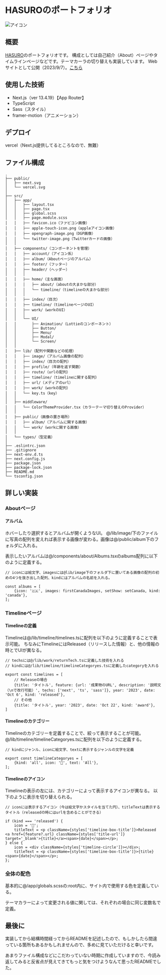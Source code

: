 # HASUROのポートフォリオ

![アイコン](https://github.com/inoren-ten/src/public/../../../../../src/public/hasuro_icon.png)


## 概要

[HASURO](https://twitter.com/HASURO_dev)のポートフォリオです。
構成としては自己紹介（About）ページやタイムラインページなどです。テーマカーラの切り替えも実装しています。
Webサイトとして公開（2023/9/7）。[こちら](https://hasuro.com)

## 使用した技術

- Next.js（ver 13.4.19）【App Router】
- TypeScript
- Sass（スタイル）
- framer-motion（アニメーション）

## デプロイ

vercel（Next.js提供してるところなので、無難）

## ファイル構成

    .
    ├── public/
    │   ├── next.svg
    │   └── vercel.svg
    │
    ├── src/
    │   ├── app/
    │   │   ├── layout.tsx
    │   │   ├── page.tsx
    │   │   ├── global.scss
    │   │   ├── page.module.scss
    │   │   ├── favicon.ico（ファビコン画像）
    │   │   ├── apple-touch-icon.png（appleアイコン画像）
    │   │   ├── opengraph-image.png（OGP画像）
    │   │   └── twitter-image.png（Twitterカードの画像）
    │   │
    │   ├── components/（コンポーネントを管理）
    │   │   ├── account/（アイコン系）
    │   │   ├── album/（Aboutページのアルバム）
    │   │   ├── footer/（フッター）
    │   │   ├── header/（ヘッダー）
    │   │   │
    │   │   ├── home/（主な画面）
    │   │   │   ├── about/（aboutの大まかな部分）
    │   │   │   └── timeline/（timelineの大まかな部分）
    │   │   │
    │   │   ├── index/（目次）
    │   │   ├── timeline/（timelineページのUI）
    │   │   ├── work/（workのUI）
    │   │   │
    │   │   └── UI/
    │   │       ├── Animation/（Lottieのコンポーネント）
    │   │       ├── Button/
    │   │       ├── Menu/
    │   │       ├── Modal/
    │   │       └── Screen/
    │   │
    │   ├── lib/（配列や関数などの処理）
    │   │   ├── image/（アルバム画像の配列）
    │   │   ├── index/（目次の配列）
    │   │   ├── profile/（年齢を返す関数）
    │   │   ├── route/（urlの配列）
    │   │   ├── timeline/（timelineに関する配列）
    │   │   ├── url/（メディアのurl）
    │   │   ├── work/（workの配列）
    │   │   └── key.ts（key）
    │   │
    │   ├── middleware/
    │   │   └── ColorThemeProvider.tsx（カラーテーマ切り替えのProvider）
    │   │
    │   ├── public/（画像の置き場所）
    │   │   ├── album/（アルバムに関する画像）
    │   │   └── work/（workに関する画像）
    │   │
    │   └── types/（型定義）
    │
    ├── .eslintrc.json
    ├── .gitignore
    ├── next-env.d.ts
    ├── next.config.js
    ├── package.json
    ├── package-lock.json
    ├── README.md
    └── tsconfig.json

## 詳しい実装

### Aboutページ

#### アルバム

ホバーしたり選択するとアルバムが開くようなUI。
@/lib/image/下のファイルに写真の配列を変えれば表示する画像が変わる。画像は@/public/album下のフォルダに入れる。

表示したいアルバムは@/components/about/Albums.tsxのalbums配列に以下のように定義する。

    // iconには絵文字、imagesには@lib/image下のフォルダ下に置いてある画像の配列の初めの4つを抜き出した配列、kindにはアルバムの名前を入れる。

    const albums = [
        {icon: '🇨🇦', images: firstCanadaImages, setShow: setCanada, kind: 'canada'},
    ];

###  Timelineページ

#### Timelineの定義

Timelineは@/lib/timeline/timelines.tsに配列を以下のように定義することで表示可能。
ちなみにTimelineにはReleased（リリースした情報）と、他の情報の時とでUIが異なる。

    // techsには@/lib/work/returnTech.tsに定義した技術を入れる
    // kindには@/lib/timeline/timelineCategoryes.tsに定義したcategoryを入れる

    export const timelines = [
        // Releaseの場合
        {title: 'タイトル', feature: {url: '成果物のURL', description: '説明文（\nで改行可能）', techs: ['next', 'ts', 'sass']}, year: '2023', date: 'Oct 6', kind: 'released'},
        // その他
        {title: 'タイトル', year: '2023', date: 'Oct 22', kind: 'award'},
    ]

#### Timelineのカテゴリー

Timelineのカテゴリーを定義することで、絞って表示することが可能。
@/lib/timeline/timelineCategoryes.tsに配列を以下のように定義する。

    // kindにジャンル、iconに絵文字、textに表示するジャンルの文字を定義

    export const timelineCategoryes = [
        {kind: 'all', icon: '🤗', text: 'All'},
    ];

#### Timelineのアイコン

Timelineの表示の左には、カテゴリーによって表示するアイコンが異なる。
以下のように表示を切り替えられる。

    // iconには表示するアイコン（今は絵文字かスタイルを当てた円）、titleTextは表示するタイトル（releasedの時にはurlを含めることができる）

    if (kind === 'released') {
        icon = '🎊';
        titleText = <p className={styles['timeline-box-title']}>Released <a href={feature?.url} className={styles['title-url']} target='_blank'>{title}</a><span>{date}</span></p>;
    } else {
        icon = <div className={styles['timeline-circle']}></div>;
        titleText = <p className={styles['timeline-box-title']}>{title}<span>{date}</span></p>;
    };

### 全体の配色

基本的に@/app/globals.scssの:root内に、サイト内で使用する色を定義している。

テーマカラーによって変更される値に関しては、それぞれの場合に同じ変数名で定義。

## 最後に

実装してから結構時間経ってからREADMEを記述したので、もしかしたら間違っている箇所もあるかもしれませんので、多めに見ていただけると幸いです。

あまりファイル構成などにこだわっていない時期に作成していますので、今読み返してみると反省点が見えてきてもっと気をつけようなんて思ったREADMEでした。
